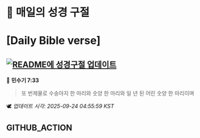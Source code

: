 # 🙏 매일의 성경 구절
# [Daily Bible verse]
## [![README에 성경구절 업데이트](https://github.com/DONGSUKA/first_test/actions/workflows/update-readme-bible.yml/badge.svg)](https://github.com/DONGSUKA/first_test/actions/workflows/update-readme-bible.yml)
<!-- START_BIBLE_VERSE -->
📖 **민수기 7:33**
> 또 번제물로 수송아지 한 마리와 숫양 한 마리와 일 년 된 어린 숫양 한 마리이며

🕊️ _업데이트 시각: 2025-09-24 04:55:59 KST_
  <!-- END_BIBLE_VERSE -->
## GITHUB_ACTION
